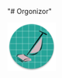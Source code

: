 "# Orgonizor" 

<img height="100" src="https://github.com/YAZAH/Orgonizor/blob/master/Orgonizor/app/src/main/res/mipmap-xhdpi/ic_launcher_round.png" />